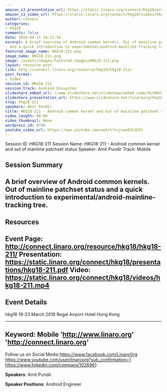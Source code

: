 ```yaml
---
amazon_s3_presentation_url: https://static.linaro.org/connect/hkg18/presentations/hkg18-211.pdf
amazon_s3_video_url: https://static.linaro.org/connect/hkg18/videos/hkg18-211.mp4
author: connect
categories:
- hkg18
comments: false
date: 2018-04-11 14:11:54
excerpt: A brief overview of Android common kernels. Out of mainline patchset status
  and a quick introduction to experimental/android-mainline-tracking tree.
featured_image_name: HKG18-211.png
image_name: HKG18-211.png
image: /assets/images/featured-images/HKG18-211.png
layout: resource-post
link: http://connect.linaro.org/resource/hkg18/hkg18-211/
post_format:
- Video
session_id: HKG18-211
session_track: Android Ecosystem
slideshare_embed_url: //www.slideshare.net/slideshow/embed_code/91396427
slideshare_presentation_url: https://www.slideshare.net/linaroorg/hkg18211-android-common-kernel-and-out-of-mainline-patchset-status
slug: hkg18-211
speakers: Amit Pundir
title: HKG18-211 - Android common kernel and out of mainline patchset status
video_length: 00:00
video_thumbnail: None
wordpress_id: 8746
youtube_video_url: https://www.youtube.com/watch?v=jvwm95CdUSY
---
```


Session ID: HKG18-211
Session Name: HKG18-211 - Android common kernel and out of mainline patchset status
Speaker: Amit Pundir
Track: Mobile


## Session Summary
A brief overview of Android common kernels. Out of mainline patchset status and a quick introduction to experimental/android-mainline-tracking tree.
---------------------------------------------------
## Resources
Event Page: http://connect.linaro.org/resource/hkg18/hkg18-211/
Presentation: https://static.linaro.org/connect/hkg18/presentations/hkg18-211.pdf
Video: https://static.linaro.org/connect/hkg18/videos/hkg18-211.mp4
 ---------------------------------------------------
## Event Details
hkg18
19-23 March 2018
Regal Airport Hotel Hong Kong

---------------------------------------------------
Keyword: Mobile
'http://www.linaro.org'
'http://connect.linaro.org'
---------------------------------------------------
Follow us on Social Media
https://www.facebook.com/LinaroOrg
https://www.youtube.com/user/linaroorg?sub_confirmation=1
https://www.linkedin.com/company/1026961

**Speakers**: Amit Pundir

**Speaker Positions**: Android Engineer